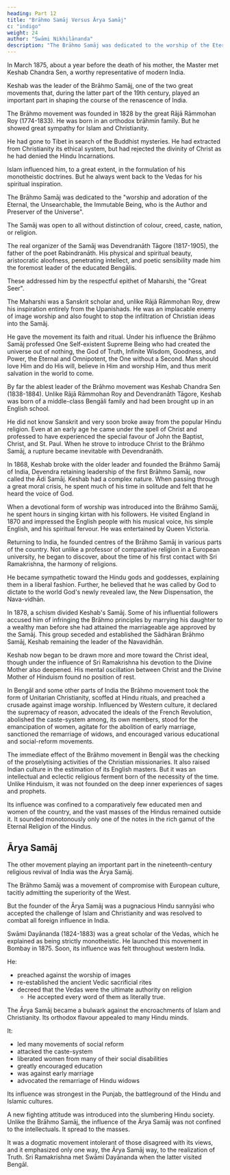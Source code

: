 ```yaml
---
heading: Part 12
title: "Brāhmo Samāj Versus Ārya Samāj"
c: "indigo"
weight: 24
author: "Swāmi Nikhilānanda"
description: "The Brāhmo Samāj was dedicated to the worship of the Eternal Immutable Being"
---
```



In March 1875, about a year before the death of his mother, the Master met Keshab Chandra Sen, a worthy representative of modern India.

Keshab was the leader of the Brāhmo Samāj, one of the two great movements that, during the latter part of the 19th century, played an important part in shaping the
course of the renascence of India. 

The Brāhmo movement was founded in 1828 by the great Rājā Rāmmohan Roy (1774-1833). He was born in an orthodox brāhmin family. But he showed great sympathy for Islam and Christianity. 

He had gone to Tibet in search of the Buddhist mysteries. He had extracted from Christianity its ethical system, but had rejected the divinity of Christ as he had denied the Hindu Incarnations. 

Islam influenced him, to a great extent, in the formulation of his monotheistic doctrines. But he always went back to the Vedas for his spiritual inspiration. 

The Brāhmo Samāj was dedicated to the "worship and adoration of the Eternal, the Unsearchable, the Immutable Being, who is
the Author and Preserver of the Universe". 

The Samāj was open to all without distinction of colour, creed, caste, nation, or religion.

The real organizer of the Samāj was Devendranāth Tāgore (1817-1905), the father of the poet Rabindranāth. His physical and spiritual beauty, aristocratic aloofness, penetrating intellect, and poetic sensibility made him the foremost leader of the educated Bengālis. 

These addressed him by the respectful epithet of Maharshi, the "Great Seer". 

The Maharshi was a Sanskrit scholar and, unlike Rājā Rāmmohan Roy, drew his inspiration entirely from the Upanishads. He was an implacable enemy of image worship and also fought to stop the infiltration of Christian ideas into the Samāj. 

He gave the movement its faith and ritual. Under his influence the Brāhmo Samāj professed One Self-existent Supreme Being who had created the universe out of nothing, the God of Truth, Infinite Wisdom, Goodness, and Power, the Eternal and Omnipotent, the One without a Second. Man should love Him and do His will, believe in Him and worship Him,
and thus merit salvation in the world to come. 

By far the ablest leader of the Brāhmo movement was Keshab Chandra Sen (1838-1884). Unlike Rājā Rāmmohan Roy and Devendranāth Tāgore, Keshab was born of a middle-class Bengāli family and had been brought up in an English school. 

He did not know Sanskrit and very soon broke away from the popular Hindu religion. Even at an early age he came under the spell of Christ and professed to have experienced the special favour of John the Baptist, Christ, and St. Paul. When he strove to introduce Christ to the Brāhmo Samāj, a rupture became inevitable with Devendranāth. 

In 1868, Keshab broke with the older leader and founded the Brāhmo Samāj of India, Devendra retaining leadership of the first Brāhmo Samāj, now called the Ādi Samāj. Keshab had a complex nature. When passing through a great moral crisis, he
spent much of his time in solitude and felt that he heard the voice of God.

When a devotional form of worship was introduced into the Brāhmo Samāj, he spent hours in
singing kirtan with his followers. He visited England in 1870 and impressed the English
people with his musical voice, his simple English, and his spiritual fervour. He was entertained by Queen Victoria.

Returning to India, he founded centres of the Brāhmo Samāj in various parts of the country. Not unlike a professor of comparative religion in a European university, he began to discover, about the time of his first contact with Sri Ramakrishna, the harmony of religions. 

He became sympathetic toward the Hindu gods and goddesses, explaining them in a liberal fashion. Further, he believed that he was called by God to dictate to the world God's newly revealed law, the New Dispensation,
the Nava-vidhān.

In 1878, a schism divided Keshab's Samāj. Some of his influential followers accused him of infringing the Brāhmo principles by marrying his daughter to a wealthy man before she had attained the marriageable age approved by the Samāj. This group seceded and established the Sādhāran Brāhmo Samāj, Keshab remaining the leader of the Navavidhān. 

Keshab now began to be drawn more and more toward the Christ ideal, though under the influence of Sri Ramakrishna his devotion to the Divine Mother also deepened. His mental oscillation between Christ and the Divine Mother of Hinduism found no position of rest. 

In Bengāl and some other parts of India the Brāhmo movement took the form of Unitarian Christianity, scoffed at Hindu rituals, and preached a crusade against image worship. Influenced by Western culture, it declared the supremacy of reason, advocated the ideals of the French Revolution, abolished the caste-system among, its own members, stood for the emancipation of women, agitate for the abolition of early marriage, sanctioned the remarriage of widows, and encouraged various educational and social-reform movements. 

The immediate effect of the Brāhmo movement in Bengāl was the checking of the proselytising activities of the Christian missionaries. It also raised Indian culture in the estimation of its English masters. But it was an intellectual and eclectic religious ferment born of the necessity of the time. Unlike Hinduism, it was not founded on the deep inner experiences of sages and prophets. 

Its influence was confined to a comparatively few educated men and women of the country, and the vast masses of the Hindus remained outside it. It sounded monotonously only one of the notes in the rich gamut of the Eternal Religion of the Hindus.

## Ārya Samāj

The other movement playing an important part in the nineteenth-century religious
revival of India was the Ārya Samāj. 

The Brāhmo Samāj was a movement of compromise with European culture, tacitly admitting the superiority of the West.

But the founder of the Ārya Samāj was a pugnacious Hindu sannyāsi who accepted the challenge of Islam and Christianity and was resolved to combat all foreign influence in India.

Swāmi Dayānanda (1824-1883) was a great scholar of the Vedas, which he explained as being strictly monotheistic. He launched this movement in Bombay in 1875. Soon, its influence was felt throughout western India.

He:
- preached against the worship of images
- re-established the ancient Vedic sacrificial rites
- decreed that the Vedas were the ultimate authority on religion
  - He accepted every word of them as literally true. 

The Ārya Samāj became a bulwark against the encroachments of Islam and Christianity. Its orthodox flavour appealed to many Hindu minds. 

It:
- led many movements of social reform
- attacked the caste-system
- liberated women from many of their social disabilities
- greatly encouraged education
- was against early marriage
- advocated the remarriage of Hindu widows

Its influence was strongest in the Punjab, the battleground of the Hindu and Islamic cultures.

A new fighting attitude was introduced into the slumbering Hindu society. Unlike the Brāhmo Samāj, the influence of
the Ārya Samāj was not confined to the intellectuals. It spread to the masses.

It was a dogmatic movement intolerant of those disagreed with its views, and it emphasized only one way, the Ārya Samāj way, to the realization of Truth. Sri Ramakrishna met Swāmi Dayānanda when the latter visited Bengāl.

